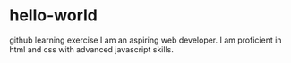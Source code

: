 # hello-world
github learning exercise
I am an aspiring web developer. I am proficient in html and css with advanced javascript skills.
